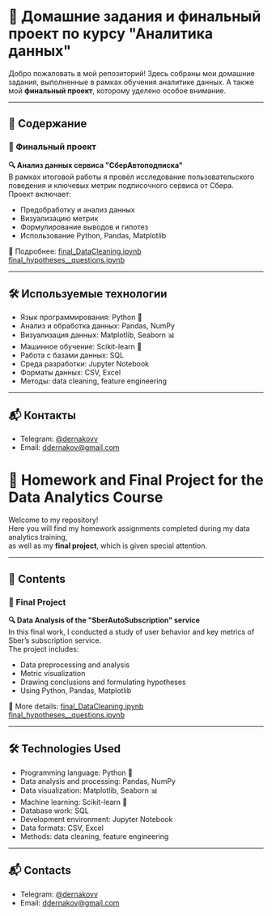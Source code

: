 # 📘 Домашние задания и финальный проект по курсу "Аналитика данных"

Добро пожаловать в мой репозиторий!
Здесь собраны мои домашние задания, выполненные в рамках обучения аналитике данных.
А также мой **финальный проект**, которому уделено особое внимание.

---

## 📂 Содержание

### 🏁 Финальный проект

**🔍 Анализ данных сервиса "СберАвтоподписка"**  
В рамках итоговой работы я провёл исследование пользовательского поведения и ключевых метрик подписочного сервиса от Сбера.  
Проект включает:

- Предобработку и анализ данных
- Визуализацию метрик
- Формулирование выводов и гипотез
- Использование Python, Pandas, Matplotlib

📄 Подробнее: [final_DataCleaning.ipynb](./finalwork_DA_Skillbox/final_DataCleaning.ipynb)  
               [final_hypotheses__questions.ipynb](./finalwork_DA_Skillbox/final_hypotheses__questions.ipynb)

---

## 🛠 Используемые технологии

- Язык программирования: Python 🐍  
- Анализ и обработка данных: Pandas, NumPy  
- Визуализация данных: Matplotlib, Seaborn 📊  
- Машинное обучение: Scikit-learn 🤖  
- Работа с базами данных: SQL  
- Среда разработки: Jupyter Notebook  
- Форматы данных: CSV, Excel  
- Методы: data cleaning, feature engineering

---

## 📬 Контакты

- Telegram: [@dernakovv](https://t.me/dernakovv)
- Email: ddernakov@gmail.com


# 📘 Homework and Final Project for the Data Analytics Course

Welcome to my repository!  
Here you will find my homework assignments completed during my data analytics training,  
as well as my **final project**, which is given special attention.

---

## 📂 Contents

### 🏁 Final Project

**🔍 Data Analysis of the "SberAutoSubscription" service**  
In this final work, I conducted a study of user behavior and key metrics of Sber’s subscription service.  
The project includes:

- Data preprocessing and analysis  
- Metric visualization  
- Drawing conclusions and formulating hypotheses  
- Using Python, Pandas, Matplotlib

📄 More details: [final_DataCleaning.ipynb](./finalwork_DA_Skillbox/final_DataCleaning.ipynb)  
               [final_hypotheses__questions.ipynb](./finalwork_DA_Skillbox/final_hypotheses__questions.ipynb)

---

## 🛠 Technologies Used

- Programming language: Python 🐍  
- Data analysis and processing: Pandas, NumPy  
- Data visualization: Matplotlib, Seaborn 📊  
- Machine learning: Scikit-learn 🤖  
- Database work: SQL  
- Development environment: Jupyter Notebook  
- Data formats: CSV, Excel  
- Methods: data cleaning, feature engineering

---

## 📬 Contacts

- Telegram: [@dernakovv](https://t.me/dernakovv)  
- Email: ddernakov@gmail.com